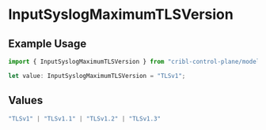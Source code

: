 # InputSyslogMaximumTLSVersion

## Example Usage

```typescript
import { InputSyslogMaximumTLSVersion } from "cribl-control-plane/models";

let value: InputSyslogMaximumTLSVersion = "TLSv1";
```

## Values

```typescript
"TLSv1" | "TLSv1.1" | "TLSv1.2" | "TLSv1.3"
```